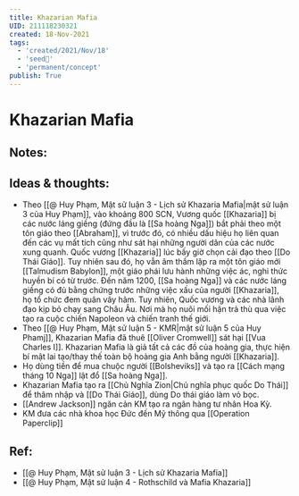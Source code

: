 ```yaml
---
title: Khazarian Mafia
UID: 211118230321
created: 18-Nov-2021
tags:
  - 'created/2021/Nov/18'
  - 'seed🥜'
  - 'permanent/concept'
publish: True
---
```

# Khazarian Mafia

## Notes:


## Ideas & thoughts:
- Theo [[@ Huy Phạm, Mật sử luận 3 - Lịch sử Khazaria Mafia|mật sử luận 3 của Huy Phạm]], vào khoảng 800 SCN, Vương quốc [[Khazaria]] bị các nước láng giềng (đứng đầu là [[Sa hoàng Nga]]) bắt phải theo một tôn giáo theo [[Abraham]], vì trước đó, có nhiều dấu hiệu họ liên quan đến các vụ mất tích cũng như sát hại những người dân của các nước xung quanh. Quốc vương [[Khazaria]] lúc bấy giờ chọn cải đạo theo [[Do Thái Giáo]]. Tuy nhiên sau đó, họ vẫn âm thầm lập ra một tôn giáo mới [[Talmudism Babylon]], một giáo phái lưu hành những việc ác, nghi thức huyền bí có từ trước. Đến năm 1200, [[Sa hoàng Nga]] và các nước láng giềng có đủ bằng chứng trước những việc xấu của người [[Khazaria]], họ tổ chức đem quân vây hãm. Tuy nhiên, Quốc vương và các nhà lãnh đạo kịp bỏ chạy sang Châu Âu. Nơi mà họ nuôi mối hận trả thù qua việc tạo ra cuộc chiến Napoleon và chiến tranh thế giới.
- Theo [[@ Huy Phạm, Mật sử luận 5 - KMR|mật sử luận 5 của Huy Phamj]], Khazarian Mafia đã thuê [[Oliver Cromwell]] sát hại [[Vua Charles I]]. Khazarian Mafia là giả tất cả các đồ của hoàng gia, thực hiện bí mật lai tạo/thay thế toàn bộ hoàng gia Anh bằng người [[Khazaria]].
- Họ dùng tiền để mua chuộc người [[Bolsheviks]] và tạo ra [[Cách mạng tháng 10 Nga]] lật đổ [[Sa hoàng Nga]].
- Khazarian Mafia tạo ra [[Chủ Nghĩa Zion|Chủ nghĩa phục quốc Do Thái]] để thâm nhập và [[Do Thái Giáo]], dùng Do thái giáo làm vỏ bọc.
- [[Andrew Jackson]] ngăn cản KM tạo ra ngân hàng tư nhân Hoa Kỳ.
- KM đưa các nhà khoa học Đức đến Mỹ thông qua [[Operation Paperclip]]
## Ref:
- [[@ Huy Phạm, Mật sử luận 3 - Lịch sử Khazaria Mafia]]
- [[@ Huy Phạm, Mật sử luận 4 - Rothschild và Mafia Khazaria]]
